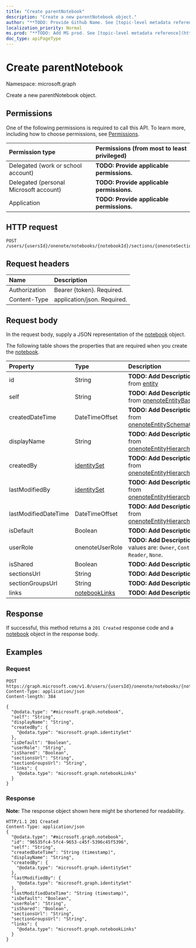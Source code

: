 ```yaml
---
title: "Create parentNotebook"
description: "Create a new parentNotebook object."
author: "**TODO: Provide Github Name. See [topic-level metadata reference](https://msgo.azurewebsites.net/add/document/guidelines/metadata.html#topic-level-metadata)**"
localization_priority: Normal
ms.prod: "**TODO: Add MS prod. See [topic-level metadata reference](https://msgo.azurewebsites.net/add/document/guidelines/metadata.html#topic-level-metadata)**"
doc_type: apiPageType
---
```


# Create parentNotebook

Namespace: microsoft.graph

Create a new parentNotebook object.

## Permissions
One of the following permissions is required to call this API. To learn more, including how to choose permissions, see [Permissions](/concepts/permissions-reference.md).

|Permission type|Permissions (from most to least privileged)|
|:---|:---|
|Delegated (work or school account)|**TODO: Provide applicable permissions.**|
|Delegated (personal Microsoft account)|**TODO: Provide applicable permissions.**|
|Application|**TODO: Provide applicable permissions.**|

## HTTP request

<!-- {
  "blockType": "ignored"
}
-->
``` http
POST /users/{usersId}/onenote/notebooks/{notebookId}/sections/{onenoteSectionId}/pages/{onenotePageId}/parentNotebook
```

## Request headers
|Name|Description|
|:---|:---|
|Authorization|Bearer {token}. Required.|
|Content-Type|application/json. Required.|

## Request body
In the request body, supply a JSON representation of the [notebook](../resources/notebook.md) object.

The following table shows the properties that are required when you create the [notebook](../resources/notebook.md).

|Property|Type|Description|
|:---|:---|:---|
|id|String|**TODO: Add Description** Inherited from [entity](../resources/entity.md)|
|self|String|**TODO: Add Description** Inherited from [onenoteEntityBaseModel](../resources/onenoteentitybasemodel.md)|
|createdDateTime|DateTimeOffset|**TODO: Add Description** Inherited from [onenoteEntitySchemaObjectModel](../resources/onenoteentityschemaobjectmodel.md)|
|displayName|String|**TODO: Add Description** Inherited from [onenoteEntityHierarchyModel](../resources/onenoteentityhierarchymodel.md)|
|createdBy|[identitySet](../resources/identityset.md)|**TODO: Add Description** Inherited from [onenoteEntityHierarchyModel](../resources/onenoteentityhierarchymodel.md)|
|lastModifiedBy|[identitySet](../resources/identityset.md)|**TODO: Add Description** Inherited from [onenoteEntityHierarchyModel](../resources/onenoteentityhierarchymodel.md)|
|lastModifiedDateTime|DateTimeOffset|**TODO: Add Description** Inherited from [onenoteEntityHierarchyModel](../resources/onenoteentityhierarchymodel.md)|
|isDefault|Boolean|**TODO: Add Description**|
|userRole|onenoteUserRole|**TODO: Add Description**. Possible values are: `Owner`, `Contributor`, `Reader`, `None`.|
|isShared|Boolean|**TODO: Add Description**|
|sectionsUrl|String|**TODO: Add Description**|
|sectionGroupsUrl|String|**TODO: Add Description**|
|links|[notebookLinks](../resources/notebooklinks.md)|**TODO: Add Description**|



## Response

If successful, this method returns a `201 Created` response code and a [notebook](../resources/notebook.md) object in the response body.

## Examples

### Request
<!-- {
  "blockType": "request",
  "name": "create_notebook_from_"
}
-->
``` http
POST https://graph.microsoft.com/v1.0/users/{usersId}/onenote/notebooks/{notebookId}/sections/{onenoteSectionId}/pages/{onenotePageId}/parentNotebook
Content-Type: application/json
Content-length: 384

{
  "@odata.type": "#microsoft.graph.notebook",
  "self": "String",
  "displayName": "String",
  "createdBy": {
    "@odata.type": "microsoft.graph.identitySet"
  },
  "isDefault": "Boolean",
  "userRole": "String",
  "isShared": "Boolean",
  "sectionsUrl": "String",
  "sectionGroupsUrl": "String",
  "links": {
    "@odata.type": "microsoft.graph.notebookLinks"
  }
}
```


### Response
**Note:** The response object shown here might be shortened for readability.
<!-- {
  "blockType": "response",
  "truncated": true,
  "@odata.type": "microsoft.graph.notebook"
}
-->
``` http
HTTP/1.1 201 Created
Content-Type: application/json
{
  "@odata.type": "#microsoft.graph.notebook",
  "id": "96535fc4-5fc4-9653-c45f-5396c45f5396",
  "self": "String",
  "createdDateTime": "String (timestamp)",
  "displayName": "String",
  "createdBy": {
    "@odata.type": "microsoft.graph.identitySet"
  },
  "lastModifiedBy": {
    "@odata.type": "microsoft.graph.identitySet"
  },
  "lastModifiedDateTime": "String (timestamp)",
  "isDefault": "Boolean",
  "userRole": "String",
  "isShared": "Boolean",
  "sectionsUrl": "String",
  "sectionGroupsUrl": "String",
  "links": {
    "@odata.type": "microsoft.graph.notebookLinks"
  }
}
```

